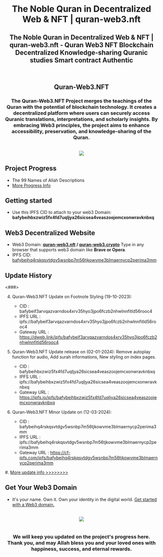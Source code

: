 <h1 align="center">The Noble Quran in Decentralized Web & NFT | quran-web3.nft</h1>
<h2 align="center">The Noble Quran in Decentralized Web & NFT | quran-web3.nft - Quran Web3 NFT Blockchain Decentralized Knowledge-sharing Quranic studies Smart contract Authentic</h2>
<br />
<h2 align="center">Quran-Web3.NFT</h2>
<h3 align="center">The Quran-Web3.NFT Project merges the teachings of the Quran with the potential of blockchain technology. It creates a decentralized platform where users can securely access Quranic translations, interpretations, and scholarly insights. By embracing Web3 principles, the project aims to enhance accessibility, preservation, and knowledge-sharing of the Quran.</h3>
<br />
<div align="center" dir="auto">
<img src="https://github.com/quran-web3/quran-web3/assets/136342539/d2bda0ec-9e95-4188-aa61-c1c3262e2aa1" />
</div>

## Project Progress
*  The 99 Names of Allah Descriptions
*  <a href="https://github.com/quran-web3/quran-web3.nft/projects">More Progress Info</a>

## Getting started
*  Use this IPFS CID to attach to your web3 Domain: <b>bafybeihbxzwiz5fx4fd7uqljya26sicsea4veaszoojemcxonwravknbxq</b>

## Web3 Decentralized Website
*  Web3 Domain: <b><u>quran-web3.nft</u> / <u>quran-web3.crypto</u></b> Type in any browser that supports web3 domain like <b>Brave or Opera</b>.
*  IPFS CID: <a href="https://cf-ipfs.com/ipfs/bafybeihq4rskqsvtdgv5wsnbp7m56tjkowvme3blmaernycp2perima3mm/">bafybeihq4rskqsvtdgv5wsnbp7m56tjkowvme3blmaernycp2perima3mm</a>

## Update History
<###>

4.  Quran-Web3.NFT Update on Footnote Styling (19-10-2023):
    *  CID             : bafybeif3arvqazvarndos4xrv35hyo3jpo6fczb2nhwlnnfitld56rooc4
    *  IPFS URL        : ipfs://bafybeif3arvqazvarndos4xrv35hyo3jpo6fczb2nhwlnnfitld56rooc4
    *  Gateway URL     : https://dweb.link/ipfs/bafybeif3arvqazvarndos4xrv35hyo3jpo6fczb2nhwlnnfitld56rooc4

5. Quran-Web3.NFT Update release on (02-01-2024):
    Remove autoplay function for audio, Add surah informations, New styling on index pages.
    *  CID             : bafybeihbxzwiz5fx4fd7uqljya26sicsea4veaszoojemcxonwravknbxq
    *  IPFS URL        : ipfs://bafybeihbxzwiz5fx4fd7uqljya26sicsea4veaszoojemcxonwravknbxq
    *  Gateway URL     : https://ipfs.io/ipfs/bafybeihbxzwiz5fx4fd7uqljya26sicsea4veaszoojemcxonwravknbxq

5. Quran-Web3.NFT Minor Update on (12-03-2024):
    *  CID             : bafybeihq4rskqsvtdgv5wsnbp7m56tjkowvme3blmaernycp2perima3mm
    *  IPFS URL        : ipfs://bafybeihq4rskqsvtdgv5wsnbp7m56tjkowvme3blmaernycp2perima3mm
    *  Gateway URL     : https://cf-ipfs.com/ipfs/bafybeihq4rskqsvtdgv5wsnbp7m56tjkowvme3blmaernycp2perima3mm

#.  <a href="https://github.com/quran-web3/quran-web3.nft/releases">More update info >>>>>>>></a>

## Get Your Web3 Domain
*  It's your name. Own it. Own your identity in the digital world. <a href="https://unstoppabledomains.com/?ref=0292cd8075b549e" target="_blank">Get started with a Web3 domain.</a>
<br />
<div align="center" dir="auto">
<img src="https://github.com/quran-web3/quran-web3/assets/136342539/ae998b74-5454-4607-aaa9-e175f2a17cb4" />
</div> 
<br />
<h3 align="center">We will keep you updated on the project's progress here. Thank you, and may Allah bless you and your loved ones with happiness, success, and eternal rewards.</h3>
